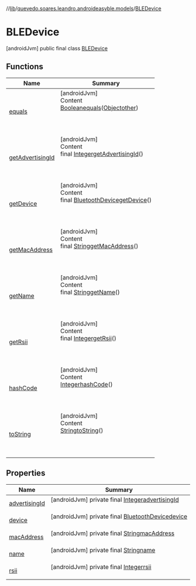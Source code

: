 //[lib](../../index.md)/[quevedo.soares.leandro.androideasyble.models](../index.md)/[BLEDevice](index.md)



# BLEDevice  
 [androidJvm] public final class [BLEDevice](index.md)   


## Functions  
  
|  Name|  Summary| 
|---|---|
| <a name="kotlin/Any/equals/#kotlin.Any?/PointingToDeclaration/"></a>[equals](index.md#%5Bkotlin%2FAny%2Fequals%2F%23kotlin.Any%3F%2FPointingToDeclaration%2F%5D%2FFunctions%2F1375659532)| <a name="kotlin/Any/equals/#kotlin.Any?/PointingToDeclaration/"></a>[androidJvm]  <br>Content  <br>[Boolean](https://docs.oracle.com/javase/8/docs/api/java/lang/Boolean.html)[equals](index.md#%5Bkotlin%2FAny%2Fequals%2F%23kotlin.Any%3F%2FPointingToDeclaration%2F%5D%2FFunctions%2F1375659532)([Object](https://docs.oracle.com/javase/8/docs/api/java/lang/Object.html)[other](index.md#%5Bkotlin%2FAny%2Fequals%2F%23kotlin.Any%3F%2FPointingToDeclaration%2F%5D%2FFunctions%2F1375659532))  <br>  <br><br><br>
| <a name="quevedo.soares.leandro.androideasyble.models/BLEDevice/<get-advertisingId>/#/PointingToDeclaration/"></a>[getAdvertisingId](get-advertising-id.md)| <a name="quevedo.soares.leandro.androideasyble.models/BLEDevice/<get-advertisingId>/#/PointingToDeclaration/"></a>[androidJvm]  <br>Content  <br>final [Integer](https://docs.oracle.com/javase/8/docs/api/java/lang/Integer.html)[getAdvertisingId](get-advertising-id.md)()  <br>  <br><br><br>
| <a name="quevedo.soares.leandro.androideasyble.models/BLEDevice/<get-device>/#/PointingToDeclaration/"></a>[getDevice](get-device.md)| <a name="quevedo.soares.leandro.androideasyble.models/BLEDevice/<get-device>/#/PointingToDeclaration/"></a>[androidJvm]  <br>Content  <br>final [BluetoothDevice](https://developer.android.com/reference/kotlin/android/bluetooth/BluetoothDevice.html)[getDevice](get-device.md)()  <br>  <br><br><br>
| <a name="quevedo.soares.leandro.androideasyble.models/BLEDevice/<get-macAddress>/#/PointingToDeclaration/"></a>[getMacAddress](get-mac-address.md)| <a name="quevedo.soares.leandro.androideasyble.models/BLEDevice/<get-macAddress>/#/PointingToDeclaration/"></a>[androidJvm]  <br>Content  <br>final [String](https://docs.oracle.com/javase/8/docs/api/java/lang/String.html)[getMacAddress](get-mac-address.md)()  <br>  <br><br><br>
| <a name="quevedo.soares.leandro.androideasyble.models/BLEDevice/<get-name>/#/PointingToDeclaration/"></a>[getName](get-name.md)| <a name="quevedo.soares.leandro.androideasyble.models/BLEDevice/<get-name>/#/PointingToDeclaration/"></a>[androidJvm]  <br>Content  <br>final [String](https://docs.oracle.com/javase/8/docs/api/java/lang/String.html)[getName](get-name.md)()  <br>  <br><br><br>
| <a name="quevedo.soares.leandro.androideasyble.models/BLEDevice/<get-rsii>/#/PointingToDeclaration/"></a>[getRsii](get-rsii.md)| <a name="quevedo.soares.leandro.androideasyble.models/BLEDevice/<get-rsii>/#/PointingToDeclaration/"></a>[androidJvm]  <br>Content  <br>final [Integer](https://docs.oracle.com/javase/8/docs/api/java/lang/Integer.html)[getRsii](get-rsii.md)()  <br>  <br><br><br>
| <a name="kotlin/Any/hashCode/#/PointingToDeclaration/"></a>[hashCode](index.md#%5Bkotlin%2FAny%2FhashCode%2F%23%2FPointingToDeclaration%2F%5D%2FFunctions%2F1375659532)| <a name="kotlin/Any/hashCode/#/PointingToDeclaration/"></a>[androidJvm]  <br>Content  <br>[Integer](https://docs.oracle.com/javase/8/docs/api/java/lang/Integer.html)[hashCode](index.md#%5Bkotlin%2FAny%2FhashCode%2F%23%2FPointingToDeclaration%2F%5D%2FFunctions%2F1375659532)()  <br>  <br><br><br>
| <a name="quevedo.soares.leandro.androideasyble.models/BLEDevice/toString/#/PointingToDeclaration/"></a>[toString](to-string.md)| <a name="quevedo.soares.leandro.androideasyble.models/BLEDevice/toString/#/PointingToDeclaration/"></a>[androidJvm]  <br>Content  <br>[String](https://docs.oracle.com/javase/8/docs/api/java/lang/String.html)[toString](to-string.md)()  <br>  <br><br><br>


## Properties  
  
|  Name|  Summary| 
|---|---|
| <a name="quevedo.soares.leandro.androideasyble.models/BLEDevice/advertisingId/#/PointingToDeclaration/"></a>[advertisingId](index.md#%5Bquevedo.soares.leandro.androideasyble.models%2FBLEDevice%2FadvertisingId%2F%23%2FPointingToDeclaration%2F%5D%2FProperties%2F1375659532)| <a name="quevedo.soares.leandro.androideasyble.models/BLEDevice/advertisingId/#/PointingToDeclaration/"></a> [androidJvm] private final [Integer](https://docs.oracle.com/javase/8/docs/api/java/lang/Integer.html)[advertisingId](index.md#%5Bquevedo.soares.leandro.androideasyble.models%2FBLEDevice%2FadvertisingId%2F%23%2FPointingToDeclaration%2F%5D%2FProperties%2F1375659532)  <br>   <br>
| <a name="quevedo.soares.leandro.androideasyble.models/BLEDevice/device/#/PointingToDeclaration/"></a>[device](index.md#%5Bquevedo.soares.leandro.androideasyble.models%2FBLEDevice%2Fdevice%2F%23%2FPointingToDeclaration%2F%5D%2FProperties%2F1375659532)| <a name="quevedo.soares.leandro.androideasyble.models/BLEDevice/device/#/PointingToDeclaration/"></a> [androidJvm] private final [BluetoothDevice](https://developer.android.com/reference/kotlin/android/bluetooth/BluetoothDevice.html)[device](index.md#%5Bquevedo.soares.leandro.androideasyble.models%2FBLEDevice%2Fdevice%2F%23%2FPointingToDeclaration%2F%5D%2FProperties%2F1375659532)  <br>   <br>
| <a name="quevedo.soares.leandro.androideasyble.models/BLEDevice/macAddress/#/PointingToDeclaration/"></a>[macAddress](index.md#%5Bquevedo.soares.leandro.androideasyble.models%2FBLEDevice%2FmacAddress%2F%23%2FPointingToDeclaration%2F%5D%2FProperties%2F1375659532)| <a name="quevedo.soares.leandro.androideasyble.models/BLEDevice/macAddress/#/PointingToDeclaration/"></a> [androidJvm] private final [String](https://docs.oracle.com/javase/8/docs/api/java/lang/String.html)[macAddress](index.md#%5Bquevedo.soares.leandro.androideasyble.models%2FBLEDevice%2FmacAddress%2F%23%2FPointingToDeclaration%2F%5D%2FProperties%2F1375659532)  <br>   <br>
| <a name="quevedo.soares.leandro.androideasyble.models/BLEDevice/name/#/PointingToDeclaration/"></a>[name](index.md#%5Bquevedo.soares.leandro.androideasyble.models%2FBLEDevice%2Fname%2F%23%2FPointingToDeclaration%2F%5D%2FProperties%2F1375659532)| <a name="quevedo.soares.leandro.androideasyble.models/BLEDevice/name/#/PointingToDeclaration/"></a> [androidJvm] private final [String](https://docs.oracle.com/javase/8/docs/api/java/lang/String.html)[name](index.md#%5Bquevedo.soares.leandro.androideasyble.models%2FBLEDevice%2Fname%2F%23%2FPointingToDeclaration%2F%5D%2FProperties%2F1375659532)  <br>   <br>
| <a name="quevedo.soares.leandro.androideasyble.models/BLEDevice/rsii/#/PointingToDeclaration/"></a>[rsii](index.md#%5Bquevedo.soares.leandro.androideasyble.models%2FBLEDevice%2Frsii%2F%23%2FPointingToDeclaration%2F%5D%2FProperties%2F1375659532)| <a name="quevedo.soares.leandro.androideasyble.models/BLEDevice/rsii/#/PointingToDeclaration/"></a> [androidJvm] private final [Integer](https://docs.oracle.com/javase/8/docs/api/java/lang/Integer.html)[rsii](index.md#%5Bquevedo.soares.leandro.androideasyble.models%2FBLEDevice%2Frsii%2F%23%2FPointingToDeclaration%2F%5D%2FProperties%2F1375659532)  <br>   <br>

